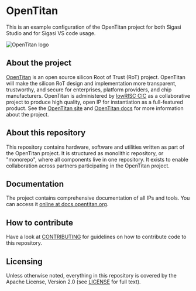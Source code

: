 # OpenTitan

This is an example configuration of the OpenTitan project for both Sigasi
Studio and for Sigasi VS code usage.

![OpenTitan logo](https://docs.opentitan.org/doc/opentitan-logo.png)

## About the project

[OpenTitan](https://opentitan.org) is an open source silicon Root of Trust
(RoT) project.  OpenTitan will make the silicon RoT design and implementation
more transparent, trustworthy, and secure for enterprises, platform providers,
and chip manufacturers.  OpenTitan is administered by [lowRISC
CIC](https://www.lowrisc.org) as a collaborative project to produce high
quality, open IP for instantiation as a full-featured product. See the
[OpenTitan site](https://opentitan.org/) and [OpenTitan
docs](https://docs.opentitan.org) for more information about the project.

## About this repository

This repository contains hardware, software and utilities written as part of the
OpenTitan project. It is structured as monolithic repository, or "monorepo",
where all components live in one repository. It exists to enable collaboration
across partners participating in the OpenTitan project.

## Documentation

The project contains comprehensive documentation of all IPs and tools. You can
access it [online at docs.opentitan.org](https://docs.opentitan.org/).

## How to contribute

Have a look at [CONTRIBUTING](./CONTRIBUTING.md) for guidelines on how to
contribute code to this repository.

## Licensing

Unless otherwise noted, everything in this repository is covered by the Apache
License, Version 2.0 (see [LICENSE](./LICENSE) for full text).
